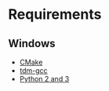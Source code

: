 # Requirements

## Windows

- [CMake](http://www.cmake.org/download/)
- [tdm-gcc](http://tdm-gcc.tdragon.net/download)
- [Python 2 and 3](https://www.python.org/downloads/)
